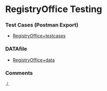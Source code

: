 # RegistryOffice Testing

### Test Cases (Postman Export)
- [RegistryOffice+testcases](./RegistryOffice+testcases.json)

### DATAfile
- [RegistryOffice+data](./RegistryOffice+data.json)

### Comments
./.
